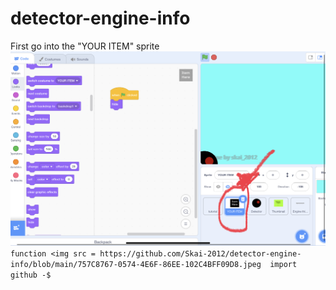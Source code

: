 # detector-engine-info

First go into the "YOUR ITEM" sprite
<img src = https://github.com/Skai-2012/detector-engine-info/blob/main/757C8767-0574-4E6F-86EE-102C4BFF09D8.jpeg>
` function <img src = https://github.com/Skai-2012/detector-engine-info/blob/main/757C8767-0574-4E6F-86EE-102C4BFF09D8.jpeg 
import github
-$ `
